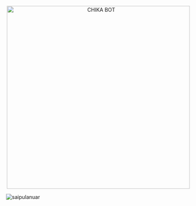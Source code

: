 <p align="center">
<img src="https://images.app.goo.gl/KhjTQ4rkS32nxMAE8" alt="CHIKA BOT" width="500"/>


<p align="left"> <img src="https://komarev.com/ghpvc/?username=saipulanuar&label=Profile%20views&color=0e75b6&style=flat" alt="saipulanuar" /> </p>
